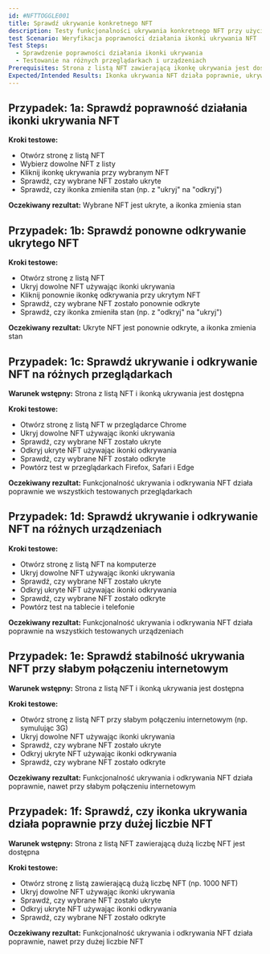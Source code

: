 ```yaml
---
id: #NFTTOGGLE001
title: Sprawdź ukrywanie konkretnego NFT
description: Testy funkcjonalności ukrywania konkretnego NFT przy użyciu ikonki
test Scenario: Weryfikacja poprawności działania ikonki ukrywania NFT
Test Steps:
  - Sprawdzenie poprawności działania ikonki ukrywania
  - Testowanie na różnych przeglądarkach i urządzeniach
Prerequisites: Strona z listą NFT zawierającą ikonkę ukrywania jest dostępna
Expected/Intended Results: Ikonka ukrywania NFT działa poprawnie, ukrywa wybrane NFT i wyświetla odpowiednie komunikaty
---
```


## Przypadek: 1a: Sprawdź poprawność działania ikonki ukrywania NFT

**Kroki testowe:**

- Otwórz stronę z listą NFT
- Wybierz dowolne NFT z listy
- Kliknij ikonkę ukrywania przy wybranym NFT
- Sprawdź, czy wybrane NFT zostało ukryte
- Sprawdź, czy ikonka zmieniła stan (np. z "ukryj" na "odkryj")

**Oczekiwany rezultat:** Wybrane NFT jest ukryte, a ikonka zmienia stan

## Przypadek: 1b: Sprawdź ponowne odkrywanie ukrytego NFT

**Kroki testowe:**

- Otwórz stronę z listą NFT
- Ukryj dowolne NFT używając ikonki ukrywania
- Kliknij ponownie ikonkę odkrywania przy ukrytym NFT
- Sprawdź, czy wybrane NFT zostało ponownie odkryte
- Sprawdź, czy ikonka zmieniła stan (np. z "odkryj" na "ukryj")

**Oczekiwany rezultat:** Ukryte NFT jest ponownie odkryte, a ikonka zmienia stan

## Przypadek: 1c: Sprawdź ukrywanie i odkrywanie NFT na różnych przeglądarkach

**Warunek wstępny:** Strona z listą NFT i ikonką ukrywania jest dostępna

**Kroki testowe:**

- Otwórz stronę z listą NFT w przeglądarce Chrome
- Ukryj dowolne NFT używając ikonki ukrywania
- Sprawdź, czy wybrane NFT zostało ukryte
- Odkryj ukryte NFT używając ikonki odkrywania
- Sprawdź, czy wybrane NFT zostało odkryte
- Powtórz test w przeglądarkach Firefox, Safari i Edge

**Oczekiwany rezultat:** Funkcjonalność ukrywania i odkrywania NFT działa poprawnie we wszystkich testowanych przeglądarkach

## Przypadek: 1d: Sprawdź ukrywanie i odkrywanie NFT na różnych urządzeniach

**Kroki testowe:**

- Otwórz stronę z listą NFT na komputerze
- Ukryj dowolne NFT używając ikonki ukrywania
- Sprawdź, czy wybrane NFT zostało ukryte
- Odkryj ukryte NFT używając ikonki odkrywania
- Sprawdź, czy wybrane NFT zostało odkryte
- Powtórz test na tablecie i telefonie

**Oczekiwany rezultat:** Funkcjonalność ukrywania i odkrywania NFT działa poprawnie na wszystkich testowanych urządzeniach

## Przypadek: 1e: Sprawdź stabilność ukrywania NFT przy słabym połączeniu internetowym

**Warunek wstępny:** Strona z listą NFT i ikonką ukrywania jest dostępna

**Kroki testowe:**

- Otwórz stronę z listą NFT przy słabym połączeniu internetowym (np. symulując 3G)
- Ukryj dowolne NFT używając ikonki ukrywania
- Sprawdź, czy wybrane NFT zostało ukryte
- Odkryj ukryte NFT używając ikonki odkrywania
- Sprawdź, czy wybrane NFT zostało odkryte

**Oczekiwany rezultat:** Funkcjonalność ukrywania i odkrywania NFT działa poprawnie, nawet przy słabym połączeniu internetowym

## Przypadek: 1f: Sprawdź, czy ikonka ukrywania działa poprawnie przy dużej liczbie NFT

**Warunek wstępny:** Strona z listą NFT zawierającą dużą liczbę NFT jest dostępna

**Kroki testowe:**

- Otwórz stronę z listą zawierającą dużą liczbę NFT (np. 1000 NFT)
- Ukryj dowolne NFT używając ikonki ukrywania
- Sprawdź, czy wybrane NFT zostało ukryte
- Odkryj ukryte NFT używając ikonki odkrywania
- Sprawdź, czy wybrane NFT zostało odkryte

**Oczekiwany rezultat:** Funkcjonalność ukrywania i odkrywania NFT działa poprawnie, nawet przy dużej liczbie NFT
